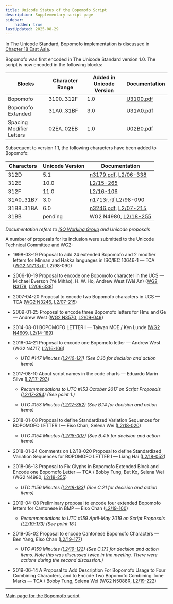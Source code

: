 ```yaml
---
title: Unicode Status of the Bopomofo Script
description: Supplementary script page
sidebar:
    hidden: true
lastUpdated: 2025-08-29
---
```


In The Unicode Standard, Bopomofo implementation is discussed in [Chapter 18 East Asia](http://www.unicode.org/versions/latest/ch18.pdf).

[comment]: # (end of intro)

[comment]: # (start of blocks)

Bopomofo was first encoded in The Unicode Standard version 1.0. The script is now encoded in the following blocks:

| Blocks | Character Range | Added in Unicode Version | Documentation |
| ------ | --------------- | ------------------------ | ------------- |
| Bopomofo  |  3100..312F  |  1.0  |  [U3100.pdf](http://www.unicode.org/charts/PDF/U3100.pdf)  |
| Bopomofo Extended  |  31A0..31BF  |  3.0  |  [U31A0.pdf](http://www.unicode.org/charts/PDF/U31A0.pdf)  |
| Spacing Modifier Letters | 02EA..02EB | 1.0 | [U02B0.pdf](http://www.unicode.org/charts/PDF/U02B0.pdf) |

[comment]: # (end of blocks)

[comment]: # (start of chars)

Subsequent to version 1.1, the following characters have been added to Bopomofo:

| Characters | Unicode Version | Documentation |
| ---------- | --------------- | ------------- |
| 312D  |  5.1  |  [n3179.pdf](https://www.unicode.org/wg2/docs/n3179.pdf), [L2/06-338](http://www.unicode.org/cgi-bin/GetMatchingDocs.pl?L2/06-338)  |
| 312E  |  10.0  |  [L2/15-265](http://www.unicode.org/L2/L2015/15265-n4701-wg2-rec.pdf)  |
| 312F  |  11.0  |  [L2/16-106](http://www.unicode.org/cgi-bin/GetMatchingDocs.pl?L2/16-106)  |
| 31A0..31B7  |  3.0  |  [n1713r.rtf](https://www.unicode.org/wg2/docs/n1713r.rtf) L2/98-090  |
| 31B8..31BA  |  6.0  |  [n3246.pdf](https://www.unicode.org/wg2/docs/n3246.pdf), [L2/07-215](http://www.unicode.org/cgi-bin/GetMatchingDocs.pl?L2/07-215)  |
| 31BB  |  pending  |  WG2 N4980, [L2/18-255](http://www.unicode.org/cgi-bin/GetMatchingDocs.pl?L2/18-255)  |

_Documentation refers to [ISO Working Group](https://www.unicode.org/wg2/) and Unicode proposals_

[comment]: # (end of chars)

[comment]: # (start of rest)

A number of proposals for its inclusion were submitted to the Unicode Technical Committee and WG2:

- 1998-03-19 Proposal to add 24 extended Bopomofo and 2 modifier letters for Minnan and Hakka languages in ISO/IEC 10646-1 — TCA ([WG2 N1713.rtf](https://www.unicode.org/wg2/docs/n1713r.rtf), L2/98-090)

- 2006-10-19 Proposal to encode one Bopomofo character in the UCS — Michael Everson (Yè Mìháo), H. W. Ho, Andrew West (Wèi An) ([WG2 N3179](https://www.unicode.org/wg2/docs/n3179.pdf), [L2/06-338](http://www.unicode.org/cgi-bin/GetMatchingDocs.pl?L2/06-338))     

- 2007-04-20 Proposal to encode two Bopomofo characters in UCS — TCA ([WG2 N3246](https://www.unicode.org/wg2/docs/n3246.pdf), [L2/07-215](http://www.unicode.org/cgi-bin/GetMatchingDocs.pl?L2/07-215))

- 2009-01-25 Proposal to encode three Bopomofo letters for Hmu and Ge — Andrew West ([WG2 N3570](https://www.unicode.org/wg2/docs/n3570.pdf), [L2/09-049](http://www.unicode.org/cgi-bin/GetMatchingDocs.pl?L2/09-049))

- 2014-08-01 BOPOMOFO LETTER I — Taiwan MOE / Ken Lunde ([WG2 N4609](https://www.unicode.org/wg2/docs/n4609.pdf), [L2/14-189](http://www.unicode.org/cgi-bin/GetMatchingDocs.pl?L2/14-189))

- 2016-04-21 Proposal to encode one Bopomofo letter — Andrew West (WG2 N4717, [L2/16-106](http://www.unicode.org/cgi-bin/GetMatchingDocs.pl?L2/16-106))

  - _UTC #147 Minutes ([L2/16-121](http://www.unicode.org/cgi-bin/GetMatchingDocs.pl?L2/16-121)) (See C.16 for decision and action items)_

- 2017-08-10 About script names in the code charts — Eduardo Marin Silva ([L2/17-293](http://www.unicode.org/cgi-bin/GetMatchingDocs.pl?L2/17-293))

  - _Recommendations to UTC #153 October 2017 on Script Proposals ([L2/17-384](http://www.unicode.org/L2/L2017/17384-script-ad-hoc-recs.pdf)) (See point 1.)_

  - _UTC #153 Minutes ([L2/17-362](http://www.unicode.org/L2/L2017/17362.htm)) (See B.14 for decision and action items)_

- 2018-01-08 Proposal to define Standardized Variation Sequences for BOPOMOFO LETTER I — Eiso Chan, Selena Wei ([L2/18-020](http://www.unicode.org/cgi-bin/GetMatchingDocs.pl?L2/18-020))

  - _UTC #154 Minutes ([L2/18-007](https://www.unicode.org/L2/L2018/18007.htm)) (See B.4.5 for decision and action items)_

- 2018-01-24 Comments on L2/18-020 Proposal to define Standardized Variation Sequences for BOPOMOFO LETTER I — Liang Hai ([L2/18-052](http://www.unicode.org/cgi-bin/GetMatchingDocs.pl?L2/18-052))

- 2018-06-13 Proposal to Fix Glyphs in Bopomofo Extended Block and Encode one Bopomofo Letter — TCA / Bobby Tung, But Ko, Selena Wei (WG2 N4980, [L2/18-255](http://www.unicode.org/cgi-bin/GetMatchingDocs.pl?L2/18-255))

  - _UTC #156 Minutes ([L2/18-183](http://www.unicode.org/L2/L2018/18183.htm)) (See C.21 for decision and action items)_

- 2019-04-08 Preliminary proposal to encode four extended Bopomofo letters for Cantonese in BMP — Eiso Chan ([L2/19-100](http://www.unicode.org/cgi-bin/GetMatchingDocs.pl?L2/19-100))

  - _Recommendations to UTC #159 April-May 2019 on Script Proposals ([L2/19-173](http://www.unicode.org/L2/L2019/19173-script-adhoc-recs.pdf)) (See point 18.)_

- 2019-05-02 Proposal to encode Cantonese Bopomofo Characters — Ben Yang, Eiso Chan ([L2/19-177](http://www.unicode.org/cgi-bin/GetMatchingDocs.pl?L2/19-177))

  - _UTC #159 Minutes ([L2/19-122](http://www.unicode.org/L2/L2019/19122.htm)) (See C.17.1 for decision and action items. Note this was discussed twice in the meeting. There were actions during the second discussion.)_

- 2019-06-14 A Proposal to Add Description For Bopomofo Usage to Four Combining Characters, and to Encode Two Bopomofo Combining Tone Marks — TCA / Bobby Tung, Selena Wei (WG2 N5088R, [L2/19-222](http://www.unicode.org/cgi-bin/GetMatchingDocs.pl?L2/19-222))



<hr/>

[Main page for the Bopomofo script](/scrlang/scripts/bopo)

